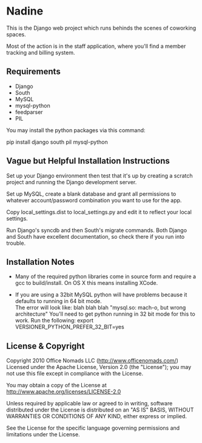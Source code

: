 # Nadine

This is the Django web project which runs behinds the scenes of coworking spaces.

Most of the action is in the staff application, where you'll find a member tracking and billing system.

## Requirements

- Django
- South
- MySQL
- mysql-python
- feedparser
- PIL

You may install the python packages via this command:

pip install django south pil mysql-python

## Vague but Helpful Installation Instructions

Set up your Django environment then test that it's up by creating a scratch project and running the Django development server.

Set up MySQL, create a blank database and grant all permissions to whatever account/password combination you want to use for the app.

Copy local_settings.dist to local_settings.py and edit it to reflect your local settings.

Run Django's syncdb and then South's migrate commands.  Both Django and South have excellent documentation, so check there if you run into trouble.

## Installation Notes

 - Many of the required python libraries come in source form and require a gcc to build/install. 
   On OS X this means installing XCode.

 - If you are using a 32bit MySQL python will have problems because it defaults to running in 64 bit mode.  
   The error will look like:  blah blah blah "mysql.so: mach-o, but wrong architecture"
   You'll need to get python running in 32 bit mode for this to work.  Run the following:
   export VERSIONER_PYTHON_PREFER_32_BIT=yes

## License & Copyright

Copyright 2010 Office Nomads LLC (http://www.officenomads.com/) Licensed under the Apache License, Version 2.0 (the "License"); you may not use this file except in compliance with the License.

You may obtain a copy of the License at http://www.apache.org/licenses/LICENSE-2.0

Unless required by applicable law or agreed to in writing, software distributed under the License is distributed on an "AS IS" BASIS, WITHOUT WARRANTIES OR CONDITIONS OF ANY KIND, either express or implied.

See the License for the specific language governing permissions and limitations under the License.
